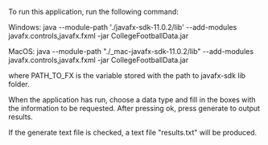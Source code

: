 To run this application, run the following command:

Windows: java --module-path './javafx-sdk-11.0.2/lib' --add-modules javafx.controls,javafx.fxml -jar CollegeFootballData.jar

MacOS: java --module-path "./_mac-javafx-sdk-11.0.2/lib" --add-modules javafx.controls,javafx.fxml -jar CollegeFootballData.jar

where PATH_TO_FX is the variable stored with the path to javafx-sdk lib folder.

When the application has run, choose a data type and fill in the boxes with the information to be requested. After pressing ok, press generate to output results.

If the generate text file is checked, a text file "results.txt" will be produced.
